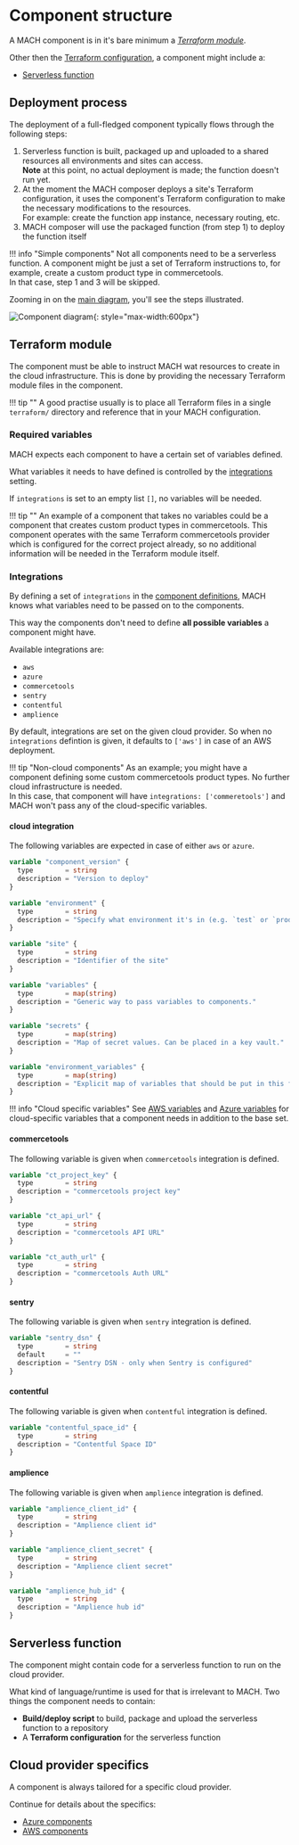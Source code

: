 # Component structure

A MACH component is in it's bare minimum a [*Terraform module*](https://www.terraform.io/docs/configuration/modules.html).

Other then the [Terraform configuration](#terraform-component), a component might include a:

- [Serverless function](#serverless-function)

## Deployment process

The deployment of a full-fledged component typically flows through the following steps:

1. Serverless function is built, packaged up and uploaded to a shared resources all environments and sites can access.<br>
   **Note** at this point, no actual deployment is made; the function doesn't run yet.
2. At the moment the MACH composer deploys a site's Terraform configuration, it uses the component's Terraform configuration to make the necessary modifications to the resources.<br>
   For example: create the function app instance, necessary routing, etc.
3. MACH composer will use the packaged function (from step 1) to deploy the function itself

!!! info "Simple components"
      Not all components need to be a serverless function. A component might be just a set of Terraform instructions to, for example, create a custom product type in commercetools.<br>
      In that case, step 1 and 3 will be skipped.

Zooming in on the [main diagram](../index.md#how-does-it-work), you'll see the steps illustrated.

![Component diagram](../_img/component-diagram.png){: style="max-width:600px"}

## Terraform module

The component must be able to instruct MACH wat resources to create in the cloud infrastructure.
This is done by providing the necessary Terraform module files in the component.


!!! tip ""
      A good practise usually is to place all Terraform files in a single `terraform/` directory and reference that in your MACH configuration.


### Required variables

MACH expects each component to have a certain set of variables defined.

What variables it needs to have defined is controlled by the [integrations](../syntax.md#components) setting.

If `integrations` is set to an empty list `[]`, no variables will be needed.

!!! tip ""
    An example of a component that takes no variables could be a component that creates custom product types in commercetools. This component operates with the same Terraform commercetools provider which is configured for the correct project already, so no additional information will be needed in the Terraform module itself.


### Integrations

By defining a set of `integrations` in the [component definitions](../syntax.md#components), MACH knows what variables need to be passed on to the components.

This way the components don't need to define **all possible variables** a component might have.

Available integrations are:

- `aws`
- `azure`
- `commercetools`
- `sentry`
- `contentful`
- `amplience`

By default, integrations are set on the given cloud provider. So when no `integrations` defintion is given, it defaults to `['aws']` in case of an AWS deployment.

!!! tip "Non-cloud components"
    As an example; you might have a component defining some custom commercetools product types. No further cloud infrastructure is needed.<br>
    In this case, that component will have `integrations: ['commeretools']` and MACH won't pass any of the cloud-specific variables.

#### cloud integration

The following variables are expected in case of either `aws` or `azure`.

```terraform
variable "component_version" {
  type        = string
  description = "Version to deploy"
}

variable "environment" {
  type        = string
  description = "Specify what environment it's in (e.g. `test` or `production`)"
}

variable "site" {
  type        = string
  description = "Identifier of the site"
}

variable "variables" {
  type        = map(string)
  description = "Generic way to pass variables to components."
}

variable "secrets" {
  type        = map(string)
  description = "Map of secret values. Can be placed in a key vault."
}

variable "environment_variables" {
  type        = map(string)
  description = "Explicit map of variables that should be put in this function's environment variables."
}
```

!!! info "Cloud specific variables"
      See [AWS variables](./aws.md#terraform-variables) and [Azure variables](./azure.md#terraform-variables) for cloud-specific variables that a component needs in addition to the base set.


#### commercetools

The following variable is given when `commercetools` integration is defined.

```terraform
variable "ct_project_key" {
  type        = string
  description = "commercetools project key"
}

variable "ct_api_url" {
  type        = string
  description = "commercetools API URL"
}

variable "ct_auth_url" {
  type        = string
  description = "commercetools Auth URL"
}
```

#### sentry

The following variable is given when `sentry` integration is defined.

```terraform
variable "sentry_dsn" {
  type        = string
  default     = ""
  description = "Sentry DSN - only when Sentry is configured"
}
```

#### contentful

The following variable is given when `contentful` integration is defined.

```terraform
variable "contentful_space_id" {
  type        = string
  description = "Contentful Space ID"
}
```

#### amplience

The following variable is given when `amplience` integration is defined.

```terraform
variable "amplience_client_id" {
  type        = string
  description = "Amplience client id"
}

variable "amplience_client_secret" {
  type        = string
  description = "Amplience client secret"
}

variable "amplience_hub_id" {
  type        = string
  description = "Amplience hub id"
}
```

## Serverless function

The component might contain code for a serverless function to run on the cloud provider.

What kind of language/runtime is used for that is irrelevant to MACH. Two things the component needs to contain:

- **Build/deploy script** to build, package and upload the serverless function to a repository
- A **Terraform configuration** for the serverless function

## Cloud provider specifics

A component is always tailored for a specific cloud provider.

Continue for details about the specifics:

- [Azure components](./azure.md)
- [AWS components](./aws.md)